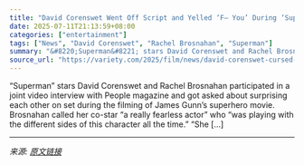 ```yaml
---
title: "David Corenswet Went Off Script and Yelled ‘F— You’ During ‘Superman’ Filming When Rachel Brosnahan ‘Caught Me Off Guard and Made Me Feel Hurt’: ‘It Was a Shock to Us All’"
date: 2025-07-11T21:13:59+08:00
categories: ["entertainment"]
tags: ["News", "David Corenswet", "Rachel Brosnahan", "Superman"]
summary: "&#8220;Superman&#8221; stars David Corenswet and Rachel Brosnahan participated in a joint video interview with People magazine and got asked about surprising each other on set during the filming of Ja"
source_url: "https://variety.com/2025/film/news/david-corenswet-cursed-rachel-brosnahan-superman-filming-1236453656/"
---
```


&#8220;Superman&#8221; stars David Corenswet and Rachel Brosnahan participated in a joint video interview with People magazine and got asked about surprising each other on set during the filming of James Gunn&#8217;s superhero movie. Brosnahan called her co-star &#8220;a really fearless actor&#8221; who &#8220;was playing with the different sides of this character all the time.&#8221; “She [&#8230;]

---

*来源: [原文链接](https://variety.com/2025/film/news/david-corenswet-cursed-rachel-brosnahan-superman-filming-1236453656/)*
